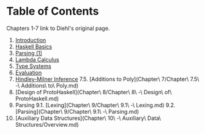 # Table of Contents

Chapters 1-7 link to Diehl's original page.

1) [Introduction](dev.stephendiehl.com/fun/000_introduction.html)
2) [Haskell Basics](dev.stephendiehl.com/fun/001_basics.html)
3) [Parsing (1)](dev.stephendiehl.com/fun/002_parsers.html)
4) [Lambda Calculus](dev.stephendiehl.com/fun/003_lambda_calculus.html)
5) [Type Systems](dev.stephendiehl.com/fun/004_type_systems.html)
6) [Evaluation](dev.stephendiehl.com/fun/005_evaluation.html)
7) [Hindley-Milner Inference](dev.stephendiehl.com/fun/006_hindley_milner.html)
  7.5. [Additions to Poly](Chapter\ 7/Chapter\ 7.5\ -\ Additions\ to\ Poly.md)
8) [Design of ProtoHaskell](Chapter\ 8/Chapter\ 8\ -\ Design\ of\ ProtoHaskell.md)
9) Parsing
  9.1. [Lexing](Chapter\ 9/Chapter\ 9.1\ -\ Lexing.md)
  9.2. [Parsing](Chapter\ 9/Chapter\ 9.1\ -\ Parsing.md)
10) [Auxiliary Data Structures](Chapter\ 10\ -\ Auxiliary\ Data\ Structures/Overview.md)
